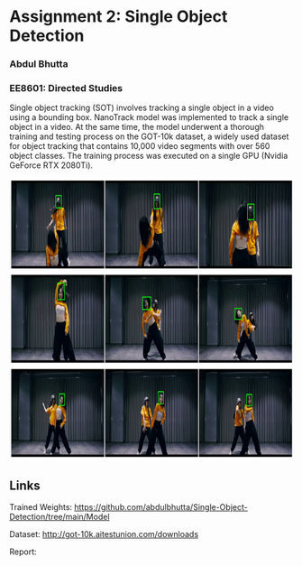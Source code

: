 # Assignment 2: Single Object Detection
### Abdul Bhutta 
### EE8601: Directed Studies

Single object tracking (SOT) involves tracking a single object in a video using a bounding box. NanoTrack model was implemented to track a single object in a video. 
At the same time, the model underwent a thorough training and testing process on the GOT-10k dataset, a widely used dataset for object tracking that contains 10,000 
video segments with over 560 object classes. The training process was executed on a single GPU (Nvidia GeForce RTX 2080Ti). 

<img src="https://github.com/abdulbhutta/Single-Object-Detection/blob/main/Images/Tracking.png" alt="Description" width="800" height="500"/>

## Links

Trained Weights: https://github.com/abdulbhutta/Single-Object-Detection/tree/main/Model

Dataset: http://got-10k.aitestunion.com/downloads

Report: 
